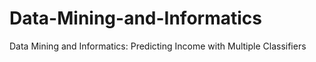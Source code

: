 # Data-Mining-and-Informatics
Data Mining and Informatics: Predicting Income with Multiple Classifiers
